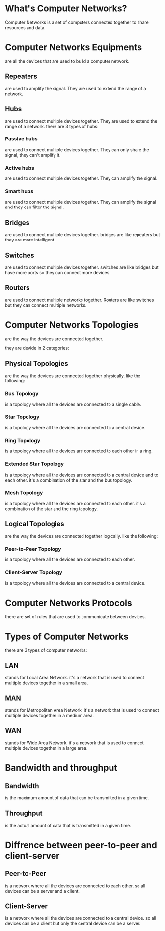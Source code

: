 # What's Computer Networks?

Computer Networks is a set of computers connected together to share resources and data.

# Computer Networks Equipments

are all the devices that are used to build a computer network.

## Repeaters

are used to amplify the signal. They are used to extend the range of a network.

## Hubs

are used to connect multiple devices together. They are used to extend the range of a network.
there are 3 types of hubs:

### Passive hubs

are used to connect multiple devices together. They can only share the signal, they can't amplify it.

### Active hubs

are used to connect multiple devices together. They can amplify the signal.

### Smart hubs

are used to connect multiple devices together. They can amplify the signal and they can filter the signal.

## Bridges

are used to connect multiple devices together. bridges are like repeaters but they are more intelligent.

## Switches

are used to connect multiple devices together. switches are like bridges but have more ports so they can connect more devices.

## Routers

are used to connect multiple networks together. Routers are like switches but they can connect multiple networks.

# Computer Networks Topologies

are the way the devices are connected together.

they are devide in 2 categories:

## Physical Topologies

are the way the devices are connected together physically. like the following:

### Bus Topology

is a topology where all the devices are connected to a single cable.

### Star Topology

is a topology where all the devices are connected to a central device.

### Ring Topology

is a topology where all the devices are connected to each other in a ring.

### Extended Star Topology

is a topology where all the devices are connected to a central device and to each other. it's a combination of the star and the bus topology.

### Mesh Topology

is a topology where all the devices are connected to each other. it's a combination of the star and the ring topology.

## Logical Topologies

are the way the devices are connected together logically. like the following:

### Peer-to-Peer Topology

is a topology where all the devices are connected to each other.

### Client-Server Topology

is a topology where all the devices are connected to a central device.

# Computer Networks Protocols

there are set of rules that are used to communicate between devices.

# Types of Computer Networks

there are 3 types of computer networks:

## LAN

stands for Local Area Network. it's a network that is used to connect multiple devices together in a small area.

## MAN

stands for Metropolitan Area Network. it's a network that is used to connect multiple devices together in a medium area.

## WAN

stands for Wide Area Network. it's a network that is used to connect multiple devices together in a large area.

# Bandwidth and throughput

## Bandwidth

is the maximum amount of data that can be transmitted in a given time.

## Throughput

is the actual amount of data that is transmitted in a given time.

# Diffrence between peer-to-peer and client-server

## Peer-to-Peer

is a network where all the devices are connected to each other. so all devices can be a server and a client.

## Client-Server

is a network where all the devices are connected to a central device. so all devices can be a client but only the central device can be a server.
